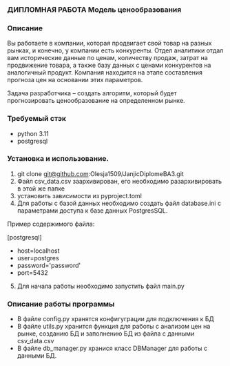 ### ДИПЛОМНАЯ РАБОТА Модель ценообразования

### Описание

Вы работаете в компании, которая продвигает свой товар на разных рынках, и конечно, у компании есть конкуренты.
Отдел аналитики отдал вам исторические данные по ценам, количеству продаж, затрат на продвижение товара, а также базу данных с ценами конкурентов на аналогичный продукт.
Компания находится на этапе составления прогноза цен на основании этих параметров.

Задача разработчика – создать алгоритм, который будет прогнозировать ценообразование на определенном рынке.

### Требуемый стэк
- python 3.11
- postgresql

### Установка и использование.
1. git clone git@github.com:Olesja1509/JanjicDiplomeBA3.git
2. Файл csv_data.csv заархивирован, его необходимо разархивировать в этой же папке
3. установить зависимости из pyproject.toml
4. Для работы с базой данных необходимо создать файл database.ini с параметрами доступа к базе данных PostgresSQL. 

Пример содержимого файла:

[postgresql]
- host=localhost
- user=postgres
- password='password'
- port=5432

5. Для начала работы необходимо запустить файл main.py

### Описание работы программы
- В файле config.py хранятся конфигуграции для подключения к БД
- В файле utils.py хранится функция для работы с анализом цен на рынке, созданию БД и заполнению БД из файла с данными csv_data.csv
- В файле db_manager.py хранися класс DBManager для работы с данными БД.
